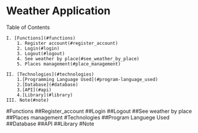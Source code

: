 # Weather Application
Table of Contents

	I. [Functions](#functions)
		1. Register account(#register_account)
		2. Login(#login)
		3. Logout(#logout)
		4. See weather by place(#see_weather_by_place)
		5. Places management(#place_management)

	II. [Technologies](#technologies)
		1.[Programming Language Used](#program-language_used)
		2.[Database](#database)
		3.[API](#api)
		4.[Library](#library)
	III. Note(#note)

#Functions
##Register_account
##Login
##Logout
##See weather by place
##Places management
#Technologies
##Program Languege Used
##Database
##API
##Library
#Note
